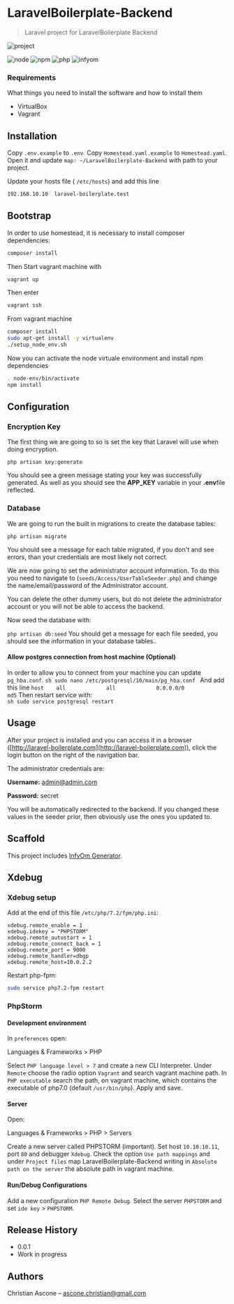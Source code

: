 # LaravelBoilerplate-Backend
> Laravel project for LaravelBoilerplate Backend

![project][project-image]

![node][node-image]
![npm][npm-image]
![php][php-image]
![infyom][infyom-image]


### Requirements

What things you need to install the software and how to install them

- VirtualBox
- Vagrant

## Installation

Copy `.env.example` to `.env`.
Copy `Homestead.yaml.example` to `Homestead.yaml`.
Open it and update `map: ~/LaravelBoilerplate-Backend` with path to your project.

Update your hosts file ( `/etc/hosts`) and add this line
```sh  
192.168.10.10  laravel-boilerplate.test  
```  

## Bootstrap   

In order to use homestead, it is necessary to install composer dependencies:  
```sh  
composer install  
```  

Then Start vagrant machine with
```sh  
vagrant up  
```  

Then enter
```sh  
vagrant ssh  
```  

From vagrant machine
```sh  
composer install  
sudo apt-get install -y virtualenv  
./setup_node_env.sh  
```  

Now you can activate the node virtuale environment and install npm dependencies
```sh  
. node-env/bin/activate  
npm install  
```  

## Configuration


### Encryption Key

The first thing we are going to so is set the key that Laravel will use when doing encryption.

`php artisan key:generate`

You should see a green message stating your key was successfully generated. As well as you should see the  **APP_KEY** variable in your  **.env**file reflected.

### Database

We are going to run the built in migrations to create the database tables:

`php artisan migrate`

You should see a message for each table migrated, if you don't and see errors, than your credentials are most likely not correct.

We are now going to set the administrator account information. To do this you need to navigate to (`seeds/Access/UserTableSeeder.php`)  and change the name/email/password of the Administrator account.

You can delete the other dummy users, but do not delete the administrator account or you will not be able to access the backend.

Now seed the database with:

`php artisan db:seed`
You should get a message for each file seeded, you should see the information in your database tables.

#### Allow postgres connection from host machine (Optional)
In order to allow you to connect from your machine you can update `pg_hba.conf`.
```sh sudo nano /etc/postgresql/10/main/pg_hba.conf ``` And add this line
`host    all             all             0.0.0.0/0               md5`
Then restart service with:    
```sh sudo service postgresql restart ```    
## Usage    
After your project is installed and you can access it in a browser ([http://laravel-boilerplate.com](http://laravel-boilerplate.com)), click the login button on the right of the navigation bar.    

The administrator credentials are:    

**Username:** admin@admin.com  

**Password:** secret  

You will be automatically redirected to the backend. If you changed these values in the seeder prior, then obviously use the ones you updated to.    

## Scaffold  

This project includes [InfyOm Generator](http://labs.infyom.com/laravelgenerator/).  


## Xdebug

### Xdebug setup

Add at the end of this file  `/etc/php/7.2/fpm/php.ini`:

```
xdebug.remote_enable = 1
xdebug.idekey = "PHPSTORM"
xdebug.remote_autostart = 1
xdebug.remote_connect_back = 1
xdebug.remote_port = 9000
xdebug.remote_handler=dbgp
xdebug.remote_host=10.0.2.2
```

Restart php-fpm:

```sh
sudo service php7.2-fpm restart
```

### PhpStorm


#### Development environment

In `preferences` open:

Languages & Frameworks > PHP

Select `PHP language level > 7` and create a new CLI Interpreter.
Under `Remote` choose the radio option `Vagrant` and search vagrant machine path.
In `PHP executable` search the path, on vagrant machine, which contains the executable of php7.0 (default `/usr/bin/php`).
Apply and save.

#### Server


Open:

Languages & Frameworks > PHP > Servers

Create a new server called PHPSTORM (important).
Set host `10.10.10.11`, port `80` and debugger `Xdebug`.
Check the option `Use path mappings` and under `Project files` map LaravelBoilerplate-Backend writing in `Absolute path on the server` the absolute path in vagrant machine.


#### Run/Debug Configurations

Add a new configuration `PHP Remote Debug`.
Select the server `PHPSTORM` and set `ide key` > `PHPSTORM`.

## Release History    
* 0.0.1    
* Work in progress

## Authors
Christian Ascone – ascone.christian@gmail.com



<!-- Markdown link & img dfn's -->
[project-image]: https://img.shields.io/badge/project-0.0.1-green.svg
[node-image]: https://img.shields.io/badge/node-9.11.2-blue.svg
[npm-image]: https://img.shields.io/badge/node-5.6.0-blue.svg
[php-image]: https://img.shields.io/badge/php-7.2-red.svg
[infyom-image]: https://img.shields.io/badge/InfyOm-5.6.x_dev-red.svg